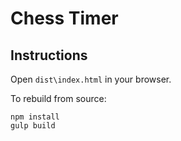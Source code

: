 # Chess Timer
## Instructions
Open `dist\index.html` in your browser.

To rebuild from source:

```
npm install
gulp build
```
